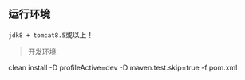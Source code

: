 ## 运行环境
`jdk8 + tomcat8.5`或以上！

 > 开发环境

  clean install -D profileActive=dev -D maven.test.skip=true -f pom.xml
